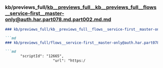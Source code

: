 ### kb/previews_full/kb__previews_full__kb__previews_full__flows__service-first__master-only@auth.har.part078.md.part002.md.md

```md
### kb/previews_full/kb__previews_full__flows__service-first__master-only@auth.har.part078.md.part002.md

```md
### kb/previews_full/flows__service-first__master-only@auth.har.part078.md (part 002)

```md
       "scriptId": "12665",
                      "url": "https:/
```

```

```

```
